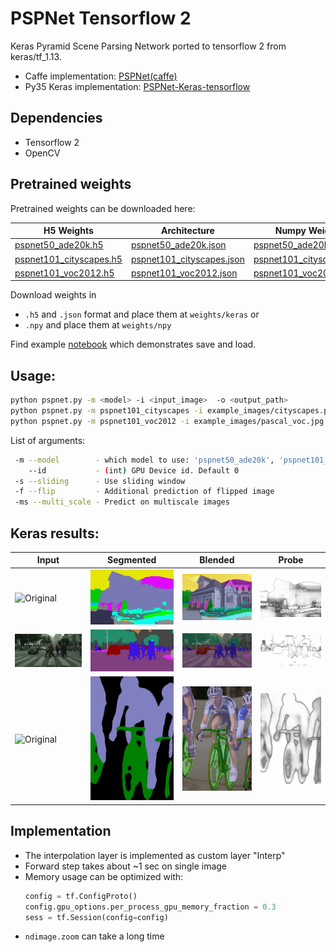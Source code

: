 # PSPNet Tensorflow 2

Keras Pyramid Scene Parsing Network ported to tensorflow 2 from keras/tf_1.13.

- Caffe implementation: [PSPNet(caffe)](https://github.com/hszhao/PSPNet)
- Py35 Keras implementation: [PSPNet-Keras-tensorflow](https://github.com/Vladkryvoruchko/PSPNet-Keras-tensorflow)

## Dependencies

- Tensorflow 2
- OpenCV

## Pretrained weights

Pretrained weights can be downloaded here:

| H5 Weights | Architecture | Numpy Weights |
|------------|--------------|---------------|
| [pspnet50_ade20k.h5](https://www.dropbox.com/s/7eyuzmag8df41j4/pspnet50_ade20k.h5?dl=0) | [pspnet50_ade20k.json](https://www.dropbox.com/s/xy7gs4g2def5z89/pspnet50_ade20k.json?dl=0) | [pspnet50_ade20k.npy](https://www.dropbox.com/s/z8la9ugpdss8k8q/pspnet50_ade20k.npy?dl=0) |
| [pspnet101_cityscapes.h5](https://www.dropbox.com/s/oymx9ktu6zrv7vz/pspnet101_cityscapes.h5?dl=0) | [pspnet101_cityscapes.json](https://www.dropbox.com/s/pofkdnf59nbs5w0/pspnet101_cityscapes.json?dl=0) | [pspnet101_cityscapes.npy](https://www.dropbox.com/s/2tdl01ihse7p9sr/pspnet101_cityscapes.npy?dl=0) |
| [pspnet101_voc2012.h5](https://www.dropbox.com/s/lqkmukeuo78cbcs/pspnet101_voc2012.h5?dl=0) | [pspnet101_voc2012.json](https://www.dropbox.com/s/i9f2p3q1d4wohd3/pspnet101_voc2012.json?dl=0) | [pspnet101_voc2012.npy](https://www.dropbox.com/s/yp4im80m72r6h98/pspnet101_voc2012.npy?dl=0) |

Download weights in 
- `.h5` and `.json` format and place them at `weights/keras` or
- `.npy` and place them at `weights/npy`

Find example [notebook](save_and_load.ipynb) which demonstrates save and load.

## Usage:

```bash
python pspnet.py -m <model> -i <input_image>  -o <output_path>
python pspnet.py -m pspnet101_cityscapes -i example_images/cityscapes.png -o example_results/cityscapes.jpg
python pspnet.py -m pspnet101_voc2012 -i example_images/pascal_voc.jpg -o example_results/pascal_voc.jpg
```
List of arguments:
```bash
 -m --model        - which model to use: 'pspnet50_ade20k', 'pspnet101_cityscapes', 'pspnet101_voc2012'
    --id           - (int) GPU Device id. Default 0
 -s --sliding      - Use sliding window
 -f --flip         - Additional prediction of flipped image
 -ms --multi_scale - Predict on multiscale images
```
## Keras results:

| Input | Segmented | Blended | Probe |
|-------|-----------|---------|-------|
| ![Original](example_images/ade20k.jpg) | ![New](example_results/ade20k_seg.jpg) | ![New](example_results/ade20k_seg_blended.jpg) | ![New](example_results/ade20k_probs.jpg) |
| ![Original](example_images/cityscapes.jpg) | ![New](example_results/cityscapes_seg.jpg) | ![New](example_results/cityscapes_seg_blended.jpg) | ![New](example_results/cityscapes_probs.jpg) |
| ![Original](example_images/pascal_voc.jpg) | ![New](example_results/pascal_voc_seg.jpg) | ![New](example_results/pascal_voc_seg_blended.jpg) | ![New](example_results/pascal_voc_probs.jpg) |

## Implementation 

* The interpolation layer is implemented as custom layer "Interp"
* Forward step takes about ~1 sec on single image
* Memory usage can be optimized with:
    ```python
    config = tf.ConfigProto()
    config.gpu_options.per_process_gpu_memory_fraction = 0.3 
    sess = tf.Session(config=config)
    ```
* ```ndimage.zoom``` can take a long time



 
